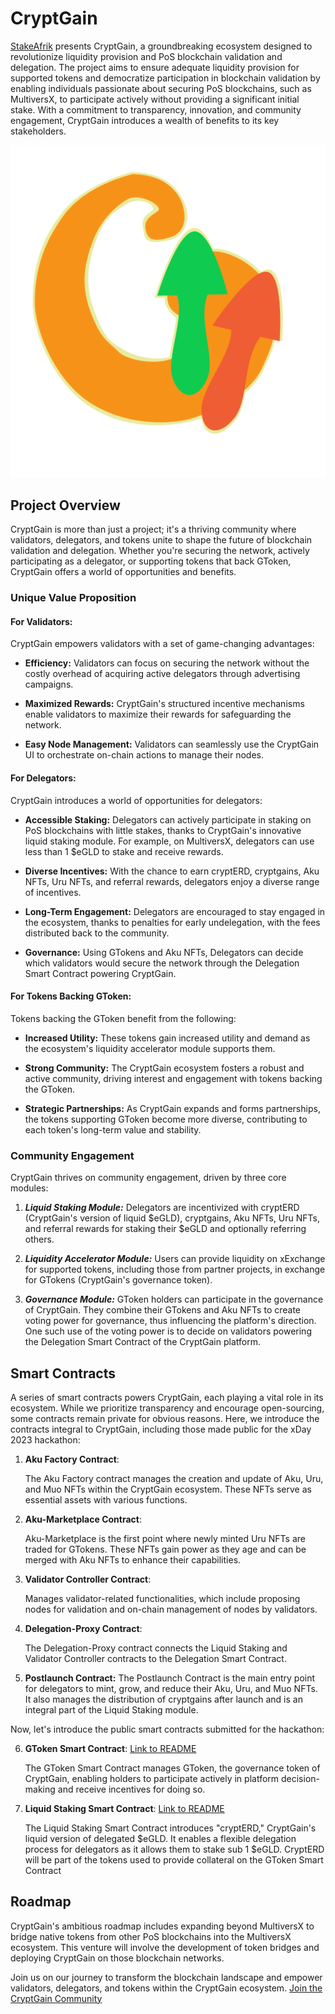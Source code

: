 # CryptGain

[StakeAfrik](https://stakeafrik.com) presents CryptGain, a groundbreaking ecosystem designed to revolutionize liquidity provision and PoS blockchain validation and delegation. The project aims to ensure adequate liquidity provision for supported tokens and democratize participation in blockchain validation by enabling individuals passionate about securing PoS blockchains, such as MultiversX, to participate actively without providing a significant initial stake. With a commitment to transparency, innovation, and community engagement, CryptGain introduces a wealth of benefits to its key stakeholders.

![CryptGain Logo](logo.svg)

## Project Overview

CryptGain is more than just a project; it's a thriving community where validators, delegators, and tokens unite to shape the future of blockchain validation and delegation. Whether you're securing the network, actively participating as a delegator, or supporting tokens that back GToken, CryptGain offers a world of opportunities and benefits.

### Unique Value Proposition

#### For Validators:

CryptGain empowers validators with a set of game-changing advantages:

-   **Efficiency:** Validators can focus on securing the network without the costly overhead of acquiring active delegators through advertising campaigns.

-   **Maximized Rewards:** CryptGain's structured incentive mechanisms enable validators to maximize their rewards for safeguarding the network.

-   **Easy Node Management:** Validators can seamlessly use the CryptGain UI to orchestrate on-chain actions to manage their nodes.

#### For Delegators:

CryptGain introduces a world of opportunities for delegators:

-   **Accessible Staking:** Delegators can actively participate in staking on PoS blockchains with little stakes, thanks to CryptGain's innovative liquid staking module. For example, on MultiversX, delegators can use less than 1 $eGLD to stake and receive rewards.

-   **Diverse Incentives:** With the chance to earn cryptERD, cryptgains, Aku NFTs, Uru NFTs, and referral rewards, delegators enjoy a diverse range of incentives.

-   **Long-Term Engagement:** Delegators are encouraged to stay engaged in the ecosystem, thanks to penalties for early undelegation, with the fees distributed back to the community.

-   **Governance:** Using GTokens and Aku NFTs, Delegators can decide which validators would secure the network through the Delegation Smart Contract powering CryptGain.

#### For Tokens Backing GToken:

Tokens backing the GToken benefit from the following:

-   **Increased Utility:** These tokens gain increased utility and demand as the ecosystem's liquidity accelerator module supports them.

-   **Strong Community:** The CryptGain ecosystem fosters a robust and active community, driving interest and engagement with tokens backing the GToken.

-   **Strategic Partnerships:** As CryptGain expands and forms partnerships, the tokens supporting GToken become more diverse, contributing to each token's long-term value and stability.

### Community Engagement

CryptGain thrives on community engagement, driven by three core modules:

1. _**Liquid Staking Module:**_ Delegators are incentivized with cryptERD (CryptGain's version of liquid $eGLD), cryptgains, Aku NFTs, Uru NFTs, and referral rewards for staking their $eGLD and optionally referring others.

1. _**Liquidity Accelerator Module:**_ Users can provide liquidity on xExchange for supported tokens, including those from partner projects, in exchange for GTokens (CryptGain's governance token).

1. _**Governance Module:**_ GToken holders can participate in the governance of CryptGain. They combine their GTokens and Aku NFTs to create voting power for governance, thus influencing the platform's direction. One such use of the voting power is to decide on validators powering the Delegation Smart Contract of the CryptGain platform.

## Smart Contracts

A series of smart contracts powers CryptGain, each playing a vital role in its ecosystem. While we prioritize transparency and encourage open-sourcing, some contracts remain private for obvious reasons. Here, we introduce the contracts integral to CryptGain, including those made public for the xDay 2023 hackathon:

1. **Aku Factory Contract**:

    The Aku Factory contract manages the creation and update of Aku, Uru, and Muo NFTs within the CryptGain ecosystem. These NFTs serve as essential assets with various functions.

2. **Aku-Marketplace Contract**:

    Aku-Marketplace is the first point where newly minted Uru NFTs are traded for GTokens. These NFTs gain power as they age and can be merged with Aku NFTs to enhance their capabilities.

3. **Validator Controller Contract**:

    Manages validator-related functionalities, which include proposing nodes for validation and on-chain management of nodes by validators.

4. **Delegation-Proxy Contract**:

    The Delegation-Proxy contract connects the Liquid Staking and Validator Controller contracts to the Delegation Smart Contract.

5. **Postlaunch Contract:**
   The Postlaunch Contract is the main entry point for delegators to mint, grow, and reduce their Aku, Uru, and Muo NFTs. It also manages the distribution of cryptgains after launch and is an integral part of the Liquid Staking module.

Now, let's introduce the public smart contracts submitted for the hackathon:

6. **GToken Smart Contract**: [Link to README](./g_token/README.md)

    The GToken Smart Contract manages GToken, the governance token of CryptGain, enabling holders to participate actively in platform decision-making and receive incentives for doing so.

7. **Liquid Staking Smart Contract**: [Link to README](./liquid-staking/README.md)

    The Liquid Staking Smart Contract introduces "cryptERD," CryptGain's liquid version of delegated $eGLD. It enables a flexible delegation process for delegators as it allows them to stake sub 1 $eGLD. CryptERD will be part of the tokens used to provide collateral on the GToken Smart Contract

## Roadmap

CryptGain's ambitious roadmap includes expanding beyond MultiversX to bridge native tokens from other PoS blockchains into the MultiversX ecosystem. This venture will involve the development of token bridges and deploying CryptGain on those blockchain networks.

Join us on our journey to transform the blockchain landscape and empower validators, delegators, and tokens within the CryptGain ecosystem. [Join the CryptGain Community](https://t.me/stakeafrik)
